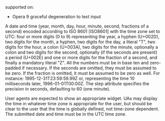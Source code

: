 supported on:
- Opera 9
graceful degeneration to text input

A date and time (year, month, day, hour, minute, second, fractions of a second) encoded according to ISO 8601 [ISO8601] with the time zone set to UTC: four or more digits (0 to 9) representing the year, a hyphen (U+002D), two digits for the month, a hyphen, two digits for the day, a literal "T", two digits for the hour, a colon (U+003A), two digits for the minute, optionally a colon and two digits for the second, optionally (if the seconds are present) a period (U+002E) and one or more digits for the fraction of a second, and finally a mandatory literal "Z". All the numbers must be in base ten and zero-padded if necessary. If the seconds are omitted, they must be assumed to be zero. If the fraction is omitted, it must be assumed to be zero as well. For instance: 1995-12-31T23:59:59.99Z or, representing the time 10 milliseconds later, 1996-01-01T00:00Z. The step attribute specifies the precision in seconds, defaulting to 60 (one minute).

User agents are expected to show an appropriate widget. UAs may display the time in whatever time zone is appropriate for the user, but should be clear to the user that the time is globally defined, not time-zone dependent. The submitted date and time must be in the UTC time zone.